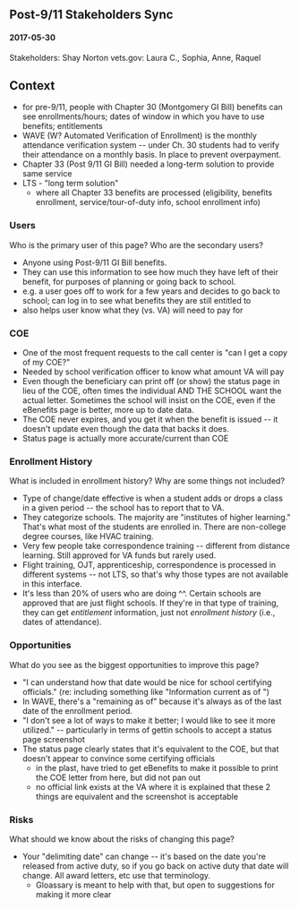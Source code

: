 ## Post-9/11 Stakeholders Sync
#### 2017-05-30
Stakeholders: Shay Norton
vets.gov: Laura C., Sophia, Anne, Raquel

## Context
* for pre-9/11, people with Chapter 30 (Montgomery GI Bill) benefits can see enrollments/hours; dates of window in which you have to use benefits; entitlements
* WAVE (W? Automated Verification of Enrollment) is the monthly attendance verification system -- under Ch. 30 students had to verify their attendance on a monthly basis. In place to prevent overpayment.
* Chapter 33 (Post 9/11 GI Bill) needed a long-term solution to provide same service
* LTS - "long term solution"
  * where all Chapter 33 benefits are processed (eligibility, benefits enrollment, service/tour-of-duty info, school enrollment info)

### Users

Who is the primary user of this page? Who are the secondary users?

* Anyone using Post-9/11 GI Bill benefits. 
* They can use this information to see how much they have left of their benefit, for purposes of planning or going back to school.
* e.g. a user goes off to work for a few years and decides to go back to school; can log in to see what benefits they are still entitled to
* also helps user know what they (vs. VA) will need to pay for


### COE
* One of the most frequent requests to the call center is "can I get a copy of my COE?"
* Needed by school verification officer to know what amount VA will pay
* Even though the beneficiary can print off (or show) the status page in lieu of the COE, often times the individual AND THE SCHOOL want the actual letter. Sometimes the school will insist on the COE, even if the eBenefits page is better, more up to date data. 
* The COE never expires, and you get it when the benefit is issued -- it doesn't update even though the data that backs it does.
* Status page is actually more accurate/current than COE

### Enrollment History 

What is included in enrollment history? Why are some things not included?

* Type of change/date effective is when a student adds or drops a class in a given period -- the school has to report that to VA.
* They categorize schools. The majority are "institutes of higher learning." That's what most of the students are enrolled in. There are non-college degree courses, like HVAC training. 
* Very few people take correspondence training -- different from distance learning. Still approved for VA funds but rarely used.
* Flight training, OJT, apprenticeship, correspondence is processed in different systems -- not LTS, so that's why those types are not available in this interface.
* It's less than 20% of users who are doing ^^. Certain schools are approved that are just flight schools. If they're in that type of training, they can get _entitlement_ information, just not _enrollment history_ (i.e., dates of attendance).


### Opportunities

What do you see as the biggest opportunities to improve this page?

* "I can understand how that date would be nice for school certifying officials." (re: including something like "Information current as of <date>")
* In WAVE, there's a "remaining as of" because it's always as of the last date of the enrollment period. 
* "I don't see a lot of ways to make it better; I would like to see it more utilized." -- particularly in terms of gettin schools to accept a status page screenshot
* The status page clearly states that it's equivalent to the COE, but that doesn't appear to convince some certifying officials
  * in the plast, have tried to get eBenefits to make it possible to print the COE letter from here, but did not pan out
  * no official link exists at the VA where it is explained that these 2 things are equivalent and the screenshot is acceptable

### Risks

What should we know about the risks of changing this page?

* Your "delimiting date" can change -- it's based on the date you're released from active duty, so if you go back on active duty that date will change. All award letters, etc use that terminology.
  * Gloassary is meant to help with that, but open to suggestions for making it more clear
